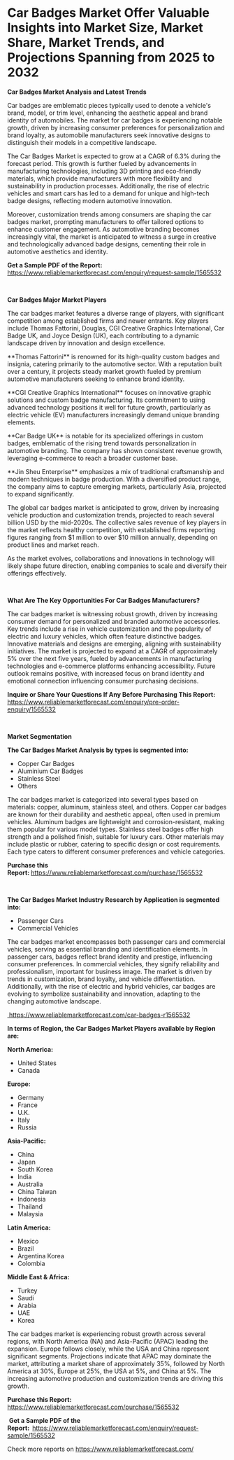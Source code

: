<p><h1>Car Badges Market Offer Valuable Insights into Market Size, Market Share, Market Trends, and Projections Spanning from 2025 to 2032</h1></p><p><strong>Car Badges Market Analysis and Latest Trends</strong></p>
<p><p>Car badges are emblematic pieces typically used to denote a vehicle's brand, model, or trim level, enhancing the aesthetic appeal and brand identity of automobiles. The market for car badges is experiencing notable growth, driven by increasing consumer preferences for personalization and brand loyalty, as automobile manufacturers seek innovative designs to distinguish their models in a competitive landscape.</p><p>The Car Badges Market is expected to grow at a CAGR of 6.3% during the forecast period. This growth is further fueled by advancements in manufacturing technologies, including 3D printing and eco-friendly materials, which provide manufacturers with more flexibility and sustainability in production processes. Additionally, the rise of electric vehicles and smart cars has led to a demand for unique and high-tech badge designs, reflecting modern automotive innovation.</p><p>Moreover, customization trends among consumers are shaping the car badges market, prompting manufacturers to offer tailored options to enhance customer engagement. As automotive branding becomes increasingly vital, the market is anticipated to witness a surge in creative and technologically advanced badge designs, cementing their role in automotive aesthetics and identity.</p></p>
<p><strong>Get a Sample PDF of the Report:&nbsp;</strong> <a href="https://www.reliablemarketforecast.com/enquiry/request-sample/1565532?utm_campaign=2932&utm_medium=2&utm_source=Github&utm_content=ia&utm_term=30032025&utm_id=car-badges">https://www.reliablemarketforecast.com/enquiry/request-sample/1565532</a></p>
<p>&nbsp;</p>
<p><strong>Car Badges Major Market Players</strong></p>
<p><p>The car badges market features a diverse range of players, with significant competition among established firms and newer entrants. Key players include Thomas Fattorini, Douglas, CGI Creative Graphics International, Car Badge UK, and Joyce Design (UK), each contributing to a dynamic landscape driven by innovation and design excellence.</p><p>**Thomas Fattorini** is renowned for its high-quality custom badges and insignia, catering primarily to the automotive sector. With a reputation built over a century, it projects steady market growth fueled by premium automotive manufacturers seeking to enhance brand identity.</p><p>**CGI Creative Graphics International** focuses on innovative graphic solutions and custom badge manufacturing. Its commitment to using advanced technology positions it well for future growth, particularly as electric vehicle (EV) manufacturers increasingly demand unique branding elements. </p><p>**Car Badge UK** is notable for its specialized offerings in custom badges, emblematic of the rising trend towards personalization in automotive branding. The company has shown consistent revenue growth, leveraging e-commerce to reach a broader customer base.</p><p>**Jin Sheu Enterprise** emphasizes a mix of traditional craftsmanship and modern techniques in badge production. With a diversified product range, the company aims to capture emerging markets, particularly Asia, projected to expand significantly.</p><p>The global car badges market is anticipated to grow, driven by increasing vehicle production and customization trends, projected to reach several billion USD by the mid-2020s. The collective sales revenue of key players in the market reflects healthy competition, with established firms reporting figures ranging from $1 million to over $10 million annually, depending on product lines and market reach.</p><p>As the market evolves, collaborations and innovations in technology will likely shape future direction, enabling companies to scale and diversify their offerings effectively.</p></p>
<p>&nbsp;</p>
<p><strong>What Are The Key Opportunities For Car Badges Manufacturers?</strong></p>
<p><p>The car badges market is witnessing robust growth, driven by increasing consumer demand for personalized and branded automotive accessories. Key trends include a rise in vehicle customization and the popularity of electric and luxury vehicles, which often feature distinctive badges. Innovative materials and designs are emerging, aligning with sustainability initiatives. The market is projected to expand at a CAGR of approximately 5% over the next five years, fueled by advancements in manufacturing technologies and e-commerce platforms enhancing accessibility. Future outlook remains positive, with increased focus on brand identity and emotional connection influencing consumer purchasing decisions.</p></p>
<p><strong>Inquire or Share Your Questions If Any Before Purchasing This Report:</strong> <a href="https://www.reliablemarketforecast.com/enquiry/pre-order-enquiry/1565532?utm_campaign=2932&utm_medium=2&utm_source=Github&utm_content=ia&utm_term=30032025&utm_id=car-badges">https://www.reliablemarketforecast.com/enquiry/pre-order-enquiry/1565532</a></p>
<p>&nbsp;</p>
<p><strong>Market Segmentation</strong></p>
<p><strong>The Car Badges Market Analysis by types is segmented into:</strong></p>
<p><ul><li>Copper Car Badges</li><li>Aluminium Car Badges</li><li>Stainless Steel</li><li>Others</li></ul></p>
<p><p>The car badges market is categorized into several types based on materials: copper, aluminum, stainless steel, and others. Copper car badges are known for their durability and aesthetic appeal, often used in premium vehicles. Aluminum badges are lightweight and corrosion-resistant, making them popular for various model types. Stainless steel badges offer high strength and a polished finish, suitable for luxury cars. Other materials may include plastic or rubber, catering to specific design or cost requirements. Each type caters to different consumer preferences and vehicle categories.</p></p>
<p><strong>Purchase this Report:&nbsp;</strong><a href="https://www.reliablemarketforecast.com/purchase/1565532?utm_campaign=2932&utm_medium=2&utm_source=Github&utm_content=ia&utm_term=30032025&utm_id=car-badges">https://www.reliablemarketforecast.com/purchase/1565532</a></p>
<p>&nbsp;</p>
<p><strong>The Car Badges Market Industry Research by Application is segmented into:</strong></p>
<p><ul><li>Passenger Cars</li><li>Commercial Vehicles</li></ul></p>
<p><p>The car badges market encompasses both passenger cars and commercial vehicles, serving as essential branding and identification elements. In passenger cars, badges reflect brand identity and prestige, influencing consumer preferences. In commercial vehicles, they signify reliability and professionalism, important for business image. The market is driven by trends in customization, brand loyalty, and vehicle differentiation. Additionally, with the rise of electric and hybrid vehicles, car badges are evolving to symbolize sustainability and innovation, adapting to the changing automotive landscape.</p></p>
<p><a href="https://www.reliablemarketforecast.com/car-badges-r1565532?utm_campaign=2932&utm_medium=2&utm_source=Github&utm_content=ia&utm_term=30032025&utm_id=car-badges">&nbsp;https://www.reliablemarketforecast.com/car-badges-r1565532</a></p>
<p><strong>In terms of Region, the Car Badges Market Players available by Region are:</strong></p>
<p>
    <p> <strong> North America: </strong>
        <ul>
            <li>United States</li>
            <li>Canada</li>
        </ul>
        </p> 
    <p> <strong> Europe: </strong>
        <ul>
            <li>Germany</li>
            <li>France</li>
            <li>U.K.</li>
            <li>Italy</li>
            <li>Russia</li>
        </ul>
        </p> 
    <p> <strong> Asia-Pacific: </strong>
        <ul>
            <li>China</li>
            <li>Japan</li>
            <li>South Korea</li>
            <li>India</li>
            <li>Australia</li>
            <li>China Taiwan</li>
            <li>Indonesia</li>
            <li>Thailand</li>
            <li>Malaysia</li>
        </ul>
        </p> 
    <p> <strong> Latin America: </strong>
        <ul>
            <li>Mexico</li>
            <li>Brazil</li>
            <li>Argentina Korea</li>
            <li>Colombia</li>
        </ul>
        </p> 
    <p> <strong> Middle East & Africa: </strong>
        <ul>
            <li>Turkey</li>
            <li>Saudi</li>
            <li>Arabia</li>
            <li>UAE</li>
            <li>Korea</li>
        </ul>
    </p>
    </p>
<p><p>The car badges market is experiencing robust growth across several regions, with North America (NA) and Asia-Pacific (APAC) leading the expansion. Europe follows closely, while the USA and China represent significant segments. Projections indicate that APAC may dominate the market, attributing a market share of approximately 35%, followed by North America at 30%, Europe at 25%, the USA at 5%, and China at 5%. The increasing automotive production and customization trends are driving this growth.</p></p>
<p><strong>Purchase this Report: </strong><a href="https://www.reliablemarketforecast.com/purchase/1565532?utm_campaign=2932&utm_medium=2&utm_source=Github&utm_content=ia&utm_term=30032025&utm_id=car-badges">https://www.reliablemarketforecast.com/purchase/1565532</a></p>
<p>&nbsp;<strong>Get a Sample PDF of the Report:&nbsp;&nbsp;</strong><a href="https://www.reliablemarketforecast.com/enquiry/request-sample/1565532?utm_campaign=2932&utm_medium=2&utm_source=Github&utm_content=ia&utm_term=30032025&utm_id=car-badges">https://www.reliablemarketforecast.com/enquiry/request-sample/1565532</a></p>
<p><strong></strong></p>
<p>Check more reports on <a href="https://www.reliablemarketforecast.com/?utm_campaign=2932&utm_medium=2&utm_source=Github&utm_content=ia&utm_term=30032025&utm_id=car-badges">https://www.reliablemarketforecast.com/</a></p>